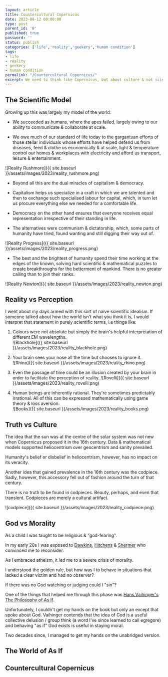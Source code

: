 ```yaml
---
layout: article
title: Countercultural Copernicus
date: 2023-08-12 00:00:00
type: post
parent_id: '0'
published: true
password: ''
status: publish
categories: ['life','reality','geekery','human condition']
tags:
- life
- reality
- geekery
- human condition
permalink: "/Countercultural Copernicus/"
excerpt: We need to think like Copernicus, but about culture & not science
---
```


## The Scientific Model

Growing up this was largely my model of the world:   

- We succeeded as humans, where the apes failed, largely owing to our ability to communicate & collaborate at scale.

- We owe much of our standard of life today to the gargantuan efforts of those stellar individuals whose efforts have helped defend us from diseases, feed & clothe us economically & at scale, light & temperature control our homes & workplaces with electricity and afford us transport, leisure & entertainment.   

![Reality Rushmore]({{ site.baseurl }}/assets/images/2023/reality_rushmore.png)

- Beyond all this are the dual miracles of capitalism & democracy.

- Capitalism helps us specialize in a craft in which we are talented and then to exchange such specialised labour for capital, which, in turn let us procure everything else we needed for a comfortable life.

- Democracy on the other hand ensures that everyone receives equal representation irrespective of their standing in life.

- The alternatives were communism & dictatorship, which, some parts of humanity have tried, found wanting and still digging their way out of.   

![Reality Progress]({{ site.baseurl }}/assets/images/2023/reality_progress.png)

- The best and the brightest of humanity spend their time working at the edges of the known, solving hard scientific & mathematical puzzles to create breakthroughs for the betterment of mankind. There is no greater calling than to join their ranks.  

![Reality Newton]({{ site.baseurl }}/assets/images/2023/reality_newton.png)

## Reality vs Perception

I went about my days armed with this sort of naive scientific idealism. If someone talked about how the world isn't what you think it is, I would interpret that statement in purely scientific terms, i.e things like:    

1. Colours were not absolute but simply the brain's helpful interpretation of different EM wavelengths.  
![Blackhole]({{ site.baseurl }}/assets/images/2023/reality_blackhole.png)  

2. Your brain sees your nose all the time but chooses to ignore it.  
![Rhino]({{ site.baseurl }}/assets/images/2023/reality_rhino.png)  

3. Even the passage of time could be an illusion created by your brain in order to facilitate the perception of reality.
![Rovelli]({{ site.baseurl }}/assets/images/2023/reality_rovelli.png)  

4. Human beings are inherently rational. They're sometimes predictably irrational. All of this can be expressed mathematically using game theory & loss aversion.  
![Books]({{ site.baseurl }}/assets/images/2023/reality_books.png)  

## Truth vs Culture

The idea that the sun was at the centre of the solar system was not new when Copernicus proposed it in the 16th century. Data & mathematical models supported heliocentrism over geocentrism and sanity prevailed.   

Humanity's belief or disbelief in heliocentrism, however, has no impact on its veracity.  

Another idea that gained prevalence in the 16th century was the codpiece. Sadly, however, this accessory fell out of fashion around the turn of that century.   

There is no truth to be found in codpieces. Beauty, perhaps, and even that transient. Codpieces are merely a cultural artifact.    

![codpiece]({{ site.baseurl }}/assets/images/2023/reality_codpiece.png)  

## God vs Morality

As a child I was taught to be religious & "god-fearing".   

In my early 20s I was exposed to [Dawkins](https://www.goodreads.com/book/show/14743), [Hitchens](https://www.goodreads.com/en/book/show/43369) & [Shermer](https://www.goodreads.com/book/show/83578) who convinced me to reconsider.   

As I embraced atheism, it led me to a severe crisis of morality.      

I understood the golden rule, but how was I to behave in situations that lacked a clear victim and had no observer?   

If there was no God watching or judging could I "sin"?   

One of the things that helped me through this phase was [Hans Vaihinger's The Philosophy of As If](https://www.goodreads.com/en/book/show/7740454).

Unfortunately, I couldn't get my hands on the book but only an except that spoke about God. Vaihinger contends that the idea of God is a useful collective delusion / group think (a word I've since learned to call egregore) and behaving "as if" God exists is useful in staying moral.   

Two decades since, I managed to get my hands on the unabridged version.   

## The World of As If


## Countercultural Copernicus






